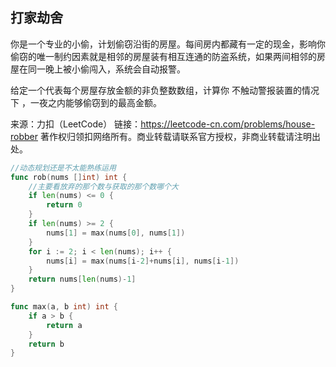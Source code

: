 ## 打家劫舍

你是一个专业的小偷，计划偷窃沿街的房屋。每间房内都藏有一定的现金，影响你偷窃的唯一制约因素就是相邻的房屋装有相互连通的防盗系统，如果两间相邻的房屋在同一晚上被小偷闯入，系统会自动报警。

给定一个代表每个房屋存放金额的非负整数数组，计算你 不触动警报装置的情况下 ，一夜之内能够偷窃到的最高金额。

来源：力扣（LeetCode）
链接：https://leetcode-cn.com/problems/house-robber
著作权归领扣网络所有。商业转载请联系官方授权，非商业转载请注明出处。
```go
//动态规划还是不太能熟练运用
func rob(nums []int) int {
	//主要看放弃的那个数与获取的那个数哪个大
	if len(nums) <= 0 {
		return 0
	}
	if len(nums) >= 2 {
		nums[1] = max(nums[0], nums[1])
	}
	for i := 2; i < len(nums); i++ {
		nums[i] = max(nums[i-2]+nums[i], nums[i-1])
	}
	return nums[len(nums)-1]
}

func max(a, b int) int {
	if a > b {
		return a
	}
	return b
}
```
